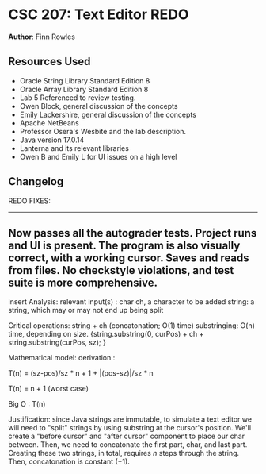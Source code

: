 # CSC 207: Text Editor REDO

**Author**: Finn Rowles

## Resources Used

+ Oracle String Library Standard Edition 8
+ Oracle Array Library Standard Edition 8
+ Lab 5 Referenced to review testing.
+ Owen Block, general discussion of the concepts
+ Emily Lackershire,  general discussion of the concepts
+ Apache NetBeans
+ Professor Osera's Wesbite and the lab description.
+ Java version 17.0.14
+ Lanterna and its relevant libraries
+ Owen B and Emily L for UI issues on a high level


## Changelog

REDO FIXES:

---
Now passes all the autograder tests.
Project runs and UI is present. 
The program is also visually correct, with a working cursor. Saves and reads from files.
No checkstyle violations, and test suite is more comprehensive.
---

insert Analysis:
relevant input(s) : char ch, a character to be added
string: a string, which may or may not end up being split

Critical operations: string + ch (concatonation; O(1) time)
substringing: O(n) time, depending on size. 
{string.substring(0, curPos) + ch + 
                   string.substring(curPos, sz); }

Mathematical model: derivation :

T(n) = (sz-pos)/sz * n + 1 + |(pos-sz)|/sz * n

T(n) = n + 1 (worst case)

Big O : T(n)

Justification: since Java strings are immutable, to simulate a text editor
we will need to "split" strings by using substring at the cursor's position.
We'll create a "before cursor" and "after cursor" component to place our char between.
Then, we need to concatonate the first part, char, and last part.
Creating these two strings, in total, requires *n* steps through the string.
Then, concatonation is constant (+1). 

